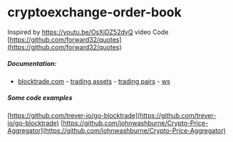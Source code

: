 # cryptoexchange-order-book
Inspired by https://youtu.be/OsXjDZ52dyQ video
Code [https://github.com/forward32/quotes](https://github.com/forward32/quotes)

##### Documentation:
- [blocktrade.com](https://trade.blocktrade.com/api_documentation#blocktrade-api)
        - [trading assets](https://trade.blocktrade.com/api_documentation#trading-assets)
        - [trading pairs](https://trade.blocktrade.com/api_documentation#trading-pairs)
        - [ws](https://trade.blocktrade.com/api_documentation#order-book--websockets-)

##### Some code examples
[https://github.com/trever-io/go-blocktrade](https://github.com/trever-io/go-blocktrade)
[https://github.com/johnwashburne/Crypto-Price-Aggregator](https://github.com/johnwashburne/Crypto-Price-Aggregator)